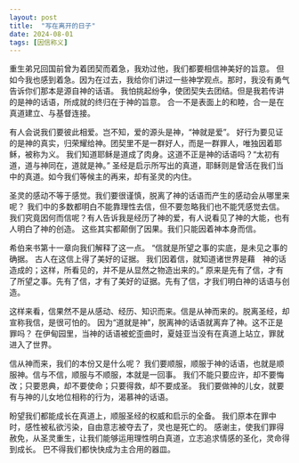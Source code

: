 ```yaml
---
layout: post
title:  "写在离开的日子"
date: 2024-08-01
tags: [因信称义]
---
```


重生弟兄回国前曾为着团契而着急，我劝过他，我们都要相信神美好的旨意。
但如今我也感到着急。因为在过去，我给你们讲过一些神学观点。那时，我没有勇气告诉你们那本是源自神的话语。
我怕挑起纷争，使团契失去团结。但是我若传讲的是神的话语，所成就的终归在于神的旨意。
合一不是表面上的和睦，合一是在真道建立、与基督连接。

有人会说我们要彼此相爱。岂不知，爱的源头是神，“神就是爱”。
好行为要见证的是神的真实，归荣耀给神。团契里不是一群好人，而是一群罪人，唯独因着耶稣，被称为义。
我们知道耶稣是道成了肉身。这道不正是神的话语吗？“太初有道，道与神同在，道就是神。”
圣经是启示所写出的真道，耶稣则是曾活在我们当中的真道。如今我们等候主的再来，却有圣灵的内住。

圣灵的感动不等于感觉。我们要很谨慎，脱离了神的话语而产生的感动会从哪里来呢？
我们中的多数都明白不能靠理性去信，但不要忽略我们也不能凭感觉去信。
我们究竟因何而信呢？有人告诉我是经历了神的爱，有人说看见了神的大能，也有人明白了神的创造。
这些其实都颠倒了因果。我们只能因着神本身而信。

希伯来书第十一章向我们解释了这一点。
“信就是所望之事的实底，是未见之事的确据。 古人在这信上得了美好的证据。 我们因着信，就知道诸世界是藉　神的话造成的；这样，所看见的，并不是从显然之物造出来的。”
原来是先有了信，才有了所望之事。先有了信，才有了美好的证据。先有了信，才我们明白神的话语与创造。

这样来看，信果然不是从感动、经历、知识而来。信是从神而来的。脱离圣经，却宣称我信，是很可怕的。
因为“道就是神”，脱离神的话语就离弃了神。这不正是罪吗？
在伊甸园里，当神的话语被蛇歪曲时，夏娃亚当没有在真道上站立，罪就进入了世界。

信从神而来，我们的本份又是什么呢？
我们要顺服，顺服于神的话语，也就是顺服神。信与不信，顺服与不顺服，本就是一回事。
我们不能只要应许，却不要悔改；只要恩典，却不要使命；只要得救，却不要成圣。
我们要做神的儿女，就要有与神的儿女地位相称的行为，渴慕神的话语。

盼望我们都能成长在真道上，顺服圣经的权威和启示的全备。
我们原本在罪中时，感性被私欲污染，自由意志被夺去了，灵也是死亡的。
感谢主，使我们罪得赦免，从圣灵重生，让我们能够运用理性明白真道，立志追求情感的圣化，灵命得到成长。
巴不得我们都快快成为主合用的器皿。
